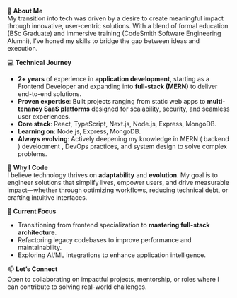 🌱 **About Me**  
My transition into tech was driven by a desire to create meaningful impact through innovative, user-centric solutions. With a blend of formal education (BSc Graduate) and immersive training (CodeSmith Software Engineering Alumni), I’ve honed my skills to bridge the gap between ideas and execution.  

💻 **Technical Journey**  
- **2+ years** of experience in **application development**, starting as a Frontend Developer and expanding into **full-stack (MERN)** to deliver end-to-end solutions.  
- **Proven expertise**: Built projects ranging from static web apps to **multi-tenancy SaaS platforms** designed for scalability, security, and seamless user experiences.  
- **Core stack**: React, TypeScript, Next.js, Node.js, Express, MongoDB.
- **Learning on**: Node.js, Express, MongoDB.  
- **Always evolving**: Actively deepening my knowledge in MERN ( backend ) development , DevOps practices, and system design to solve complex problems.  

🚀 **Why I Code**  
I believe technology thrives on **adaptability** and **evolution**. My goal is to engineer solutions that simplify lives, empower users, and drive measurable impact—whether through optimizing workflows, reducing technical debt, or crafting intuitive interfaces.  

🔧 **Current Focus**  
- Transitioning from frontend specialization to **mastering full-stack architecture**.  
- Refactoring legacy codebases to improve performance and maintainability.  
- Exploring AI/ML integrations to enhance application intelligence.  

📫 **Let’s Connect**  
Open to collaborating on impactful projects, mentorship, or roles where I can contribute to solving real-world challenges.  
